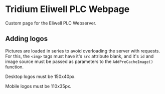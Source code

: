 # Tridium Eliwell PLC Webpage
Custom page for the Eliwell PLC Webserver.

## Adding logos
Pictures are loaded in series to avoid overloading the server with requests.
For this, the `<img>` tags must have it's `src` attribute blank, and it's `id` and image source must be passed as parameters to the `AddPreCacheImage()` function.

Desktop logos must be 150x40px.

Mobile logos must be 110x35px.